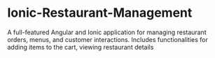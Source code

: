 # Ionic-Restaurant-Management
A full-featured Angular and Ionic application for managing restaurant orders, menus, and customer interactions. Includes functionalities for adding items to the cart, viewing restaurant details

